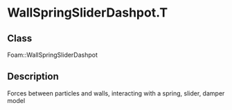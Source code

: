 # WallSpringSliderDashpot.T 
## Class
Foam::WallSpringSliderDashpot

## Description
Forces between particles and walls, interacting with a spring,
slider, damper model

